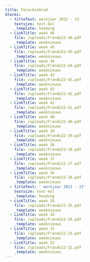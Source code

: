 ```yaml
---
title: Parochieblad
blocks:
  - titleText: werkjaar 2022 - 23
    textsize: text-4xl
    _template: heading
  - LinkTitle: week 46
    file: /uploads/Frando22-46.pdf
    _template: weeknieuws
  - LinkTitle: week 45
    file: /uploads/Frando22-45.pdf
    _template: weeknieuws
  - LinkTitle: week 44
    file: /uploads/Frando22-44.pdf
    _template: weeknieuws
  - LinkTitle: week 43
    file: /uploads/Frando22-43.pdf
    _template: weeknieuws
  - LinkTitle: week 42
    file: /uploads/Frando22-42.pdf
    _template: weeknieuws
  - LinkTitle: week 41
    file: /uploads/Frando22-41.pdf
    _template: weeknieuws
  - LinkTitle: week 40
    file: /uploads/Frando22-40.pdf
    _template: weeknieuws
  - LinkTitle: week 39
    file: /uploads/Frando22-39.pdf
    _template: weeknieuws
  - LinkTitle: week 38
    file: /uploads/Frando22-38.pdf
    _template: weeknieuws
  - LinkTitle: week 37
    file: /uploads/Frando22-37.pdf
    _template: weeknieuws
  - LinkTitle: week 36
    file: /uploads/Frando22-36.pdf
    _template: weeknieuws
  - titleText: ' werkjaar 2021 - 22'
    textsize: text-4xl
    _template: heading
  - LinkTitle: week 35
    file: /uploads/Frando22-35.pdf
    _template: weeknieuws
  - LinkTitle: week 34
    file: /uploads/Frando22-34.pdf
    _template: weeknieuws
  - LinkTitle: week 33
    file: /uploads/Frando22-33.pdf
    _template: weeknieuws
  - LinkTitle: week 32
    file: /uploads/Frando22-32.pdf
    _template: weeknieuws
---
```




























